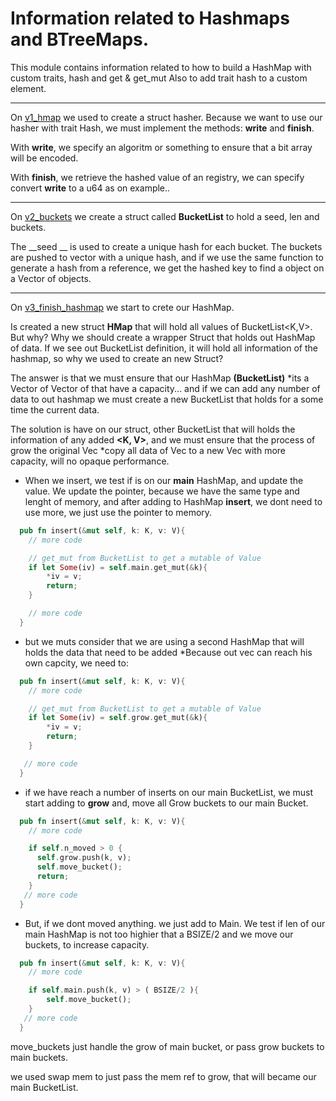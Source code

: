 # Information related to Hashmaps and BTreeMaps.


This module contains information related to how to build a HashMap with custom traits, hash and get & get_mut
Also to add trait hash to a custom element.


---

On [v1_hmap](../../main/p5_hash_map/v1_hmap/src/hasher.rs) we used to create a struct hasher.
Because we want to use our hasher with trait Hash, we must implement the methods:
**write** and **finish**.


With **write**, we specify an algoritm or something to ensure that a bit array will be encoded.

With **finish**, we retrieve the hashed value of an registry, we can specify convert **write** to a u64 as on example..

---

On [v2_buckets](../../main/p5_hash_map/v2_buckets/src/main.rs) we create a struct called __BucketList__ to hold a seed, len and buckets.

The __seed __ is used to create a unique hash for each bucket. The buckets are pushed to vector with a unique hash, and if we use the same function to generate a hash from a reference, we get the hashed key to find a object on a Vector of objects.


----

On [v3_finish_hashmap](../../main/p4_connected_nodes/v3_finish_hashmap/src/main.rs) we start to crete our HashMap.

Is created a new struct __HMap__ that will hold all values of BucketList<K,V>. But why? Why we should create a wrapper Struct that holds out HashMap of data. If we see out BucketList definition, it will hold all information of the hashmap, so why we used to create an new Struct?

The answer is that we must ensure that our HashMap __(BucketList)__ *its a Vector of Vector of <V> that have a capacity... and if we can add any number of data to out hashmap we must create a new BucketList that holds for a some time the current data.

The solution is have on our struct, other BucketList that will holds the information of any added __<K, V>__, and we must ensure that the process of grow the original Vec *copy all data of Vec to a new Vec with more capacity, will no opaque performance.

- When we insert, we test if <K> is on our __main__ HashMap, and update the value. We update the pointer, because we have the same type and lenght of memory, and after adding to HashMap __insert__, we dont need to use more, we just use the pointer to memory.

```rust
  pub fn insert(&mut self, k: K, v: V){
    // more code

    // get_mut from BucketList to get a mutable of Value
    if let Some(iv) = self.main.get_mut(&k){
        *iv = v;
        return;
    }

    // more code
  }

```
- but we muts consider that we are using a second HashMap that will holds the data that need to be added *Because out vec can reach his own capcity, we need to:

```rust
  pub fn insert(&mut self, k: K, v: V){
    // more code

    // get_mut from BucketList to get a mutable of Value
    if let Some(iv) = self.grow.get_mut(&k){
        *iv = v;
        return;
    }

   // more code
  }

```
- if we have reach a number of inserts on our main BucketList, we must start adding to __grow__ and, move all Grow buckets to our main Bucket.


```rust
  pub fn insert(&mut self, k: K, v: V){
    // more code

    if self.n_moved > 0 {
      self.grow.push(k, v);
      self.move_bucket();
      return;
    }
   // more code
  }

```

- But, if we dont moved anything. we just add to Main. We test if len of our main HashMap is not too highier that a BSIZE/2 and we move our buckets,  to increase capacity.


```rust
  pub fn insert(&mut self, k: K, v: V){
    // more code

    if self.main.push(k, v) > ( BSIZE/2 ){
        self.move_bucket();
    }
   // more code
  }

```


move_buckets just handle the grow of main bucket, or pass grow buckets to main buckets.

we used swap mem to just pass the mem ref to grow, that will became our main BucketList.
